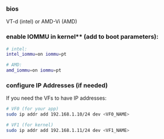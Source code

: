 
### bios
VT-d (intel) or AMD-Vi (AMD)

### enable IOMMU in kernel** (add to boot parameters):
```bash
# intel:
intel_iommu=on iommu=pt

# AMD:
amd_iommu=on iommu=pt
```
### configure IP Addresses (if needed)

If you need the VFs to have IP addresses:

```bash
# VF0 (for your app)
sudo ip addr add 192.168.1.10/24 dev <VF0_NAME>

# VF1 (for kernel)
sudo ip addr add 192.168.1.11/24 dev <VF1_NAME>
```